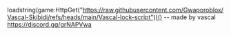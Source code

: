 loadstring(game:HttpGet("https://raw.githubusercontent.com/Gwaporoblox/Vascal-Skibidi/refs/heads/main/Vascal-lock-script"))()
-- made by vascal https://discord.gg/grNAPVwa
